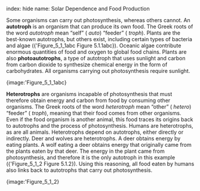 index: hide
name: Solar Dependence and Food Production

Some organisms can carry out photosynthesis, whereas others cannot. An  **autotroph** is an organism that can produce its own food. The Greek roots of the word  *autotroph* mean “self” ( *auto*) “feeder” ( *troph*). Plants are the best-known autotrophs, but others exist, including certain types of bacteria and algae ({'Figure_5_1_1abc Figure 5.1.1abc}). Oceanic algae contribute enormous quantities of food and oxygen to global food chains. Plants are also  **photoautotrophs**, a type of autotroph that uses sunlight and carbon from carbon dioxide to synthesize chemical energy in the form of carbohydrates. All organisms carrying out photosynthesis require sunlight.


{image:'Figure_5_1_1abc}
        

 **Heterotrophs** are organisms incapable of photosynthesis that must therefore obtain energy and carbon from food by consuming other organisms. The Greek roots of the word  *heterotroph* mean “other” ( *hetero*) “feeder” ( *troph*), meaning that their food comes from other organisms. Even if the food organism is another animal, this food traces its origins back to autotrophs and the process of photosynthesis. Humans are heterotrophs, as are all animals. Heterotrophs depend on autotrophs, either directly or indirectly. Deer and wolves are heterotrophs. A deer obtains energy by eating plants. A wolf eating a deer obtains energy that originally came from the plants eaten by that deer. The energy in the plant came from photosynthesis, and therefore it is the only autotroph in this example ({'Figure_5_1_2 Figure 5.1.2}). Using this reasoning, all food eaten by humans also links back to autotrophs that carry out photosynthesis.


{image:'Figure_5_1_2}
        
